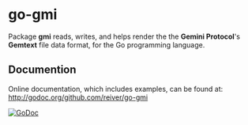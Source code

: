 # go-gmi

Package **gmi** reads, writes, and helps render the the **Gemini Protocol**'s **Gemtext** file data format, for the Go programming language.

## Documention

Online documentation, which includes examples, can be found at: http://godoc.org/github.com/reiver/go-gmi

[![GoDoc](https://godoc.org/github.com/reiver/go-gmi?status.svg)](https://godoc.org/github.com/reiver/go-gmi)
